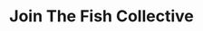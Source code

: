 ---
title: "Join The Fish Collective"
excerpt: "Sign up to be a member"
image: /assets/images/sops/checkem-app.png
external_url: https://marine-ecology.shinyapps.io/CheckEM/
share: false
related: false
---